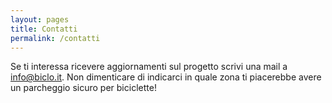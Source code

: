 ```yaml
---
layout: pages
title: Contatti
permalink: /contatti
---
```


<p> Se ti interessa ricevere aggiornamenti sul progetto scrivi una mail a <a class="text-light" href="mailto: info@biclo.it"> info@biclo.it</a>. Non dimenticare di indicarci in quale zona ti piacerebbe avere un parcheggio sicuro per biciclette!</p>

